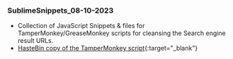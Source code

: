 ### SublimeSnippets_08-10-2023
 - Collection of JavaScript Snippets & files for TamperMonkey/GreaseMonkey scripts for cleansing the Search engine result URLs.
 - [HasteBin copy of the TamperMonkey script](https://hastebin.com/share/idosahiteb.javascript){:target="_blank"}
